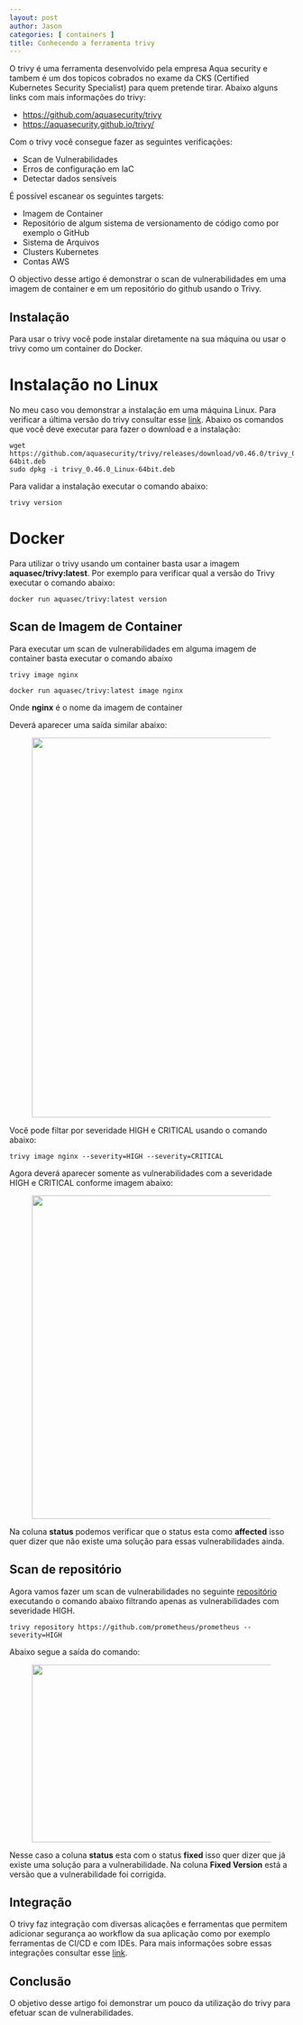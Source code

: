 ```yaml
---
layout: post
author: Jason
categories: [ containers ]
title: Conhecendo a ferramenta trivy
---
```


O trivy é uma ferramenta desenvolvido pela empresa Aqua security e
tambem é um dos topicos cobrados no exame da CKS (Certified Kubernetes
Security Specialist) para quem pretende tirar. Abaixo alguns links com
mais informações do trivy:

-   <https://github.com/aquasecurity/trivy>
-   <https://aquasecurity.github.io/trivy/>

Com o trivy você consegue fazer as seguintes verificações:

-   Scan de Vulnerabilidades
-   Erros de configuração em IaC
-   Detectar dados sensíveis

É possível escanear os seguintes targets:

-   Imagem de Container
-   Repositório de algum sistema de versionamento de código como por
    exemplo o GitHub
-   Sistema de Arquivos
-   Clusters Kubernetes
-   Contas AWS

O objectivo desse artigo é demonstrar o scan de vulnerabilidades em uma
imagem de container e em um repositório do github usando o Trivy.

## Instalação 

Para usar o trivy você pode instalar diretamente na sua máquina ou usar
o trivy como um container do Docker.

# Instalação no Linux 

No meu caso vou demonstrar a instalação em uma máquina Linux. Para
verificar a última versão do trivy consultar esse
[link](https://github.com/aquasecurity/trivy/releases). Abaixo os
comandos que você deve executar para fazer o download e a instalação:

``` 
wget https://github.com/aquasecurity/trivy/releases/download/v0.46.0/trivy_0.46.0_Linux-64bit.deb
sudo dpkg -i trivy_0.46.0_Linux-64bit.deb
```

Para validar a instalação executar o comando abaixo:

``` 
trivy version
```

# Docker 

Para utilizar o trivy usando um container basta usar a imagem
**aquasec/trivy:latest**. Por exemplo para verificar qual a versão do
Trivy executar o comando abaixo:

``` 
docker run aquasec/trivy:latest version
```

## Scan de Imagem de Container 

Para executar um scan de vulnerabilidades em alguma imagem de container
basta executar o comando abaixo

``` 
trivy image nginx

docker run aquasec/trivy:latest image nginx
```

Onde **nginx** é o nome da imagem de container

Deverá aparecer uma saída similar abaixo:

<figure class="wp-block-image size-large">
<img
src="https://jjasonhenrique.me/wp-content/uploads/2023/11/image.png?w=1024"
class="wp-image-455" data-attachment-id="455"
data-permalink="https://jjasonhenrique.me/2023/11/05/conhecendo-a-ferramenta-trivy/image-31/"
data-orig-file="https://jjasonhenrique.me/wp-content/uploads/2023/11/image.png"
data-orig-size="1533,1009" data-comments-opened="1"
data-image-meta="{&quot;aperture&quot;:&quot;0&quot;,&quot;credit&quot;:&quot;&quot;,&quot;camera&quot;:&quot;&quot;,&quot;caption&quot;:&quot;&quot;,&quot;created_timestamp&quot;:&quot;0&quot;,&quot;copyright&quot;:&quot;&quot;,&quot;focal_length&quot;:&quot;0&quot;,&quot;iso&quot;:&quot;0&quot;,&quot;shutter_speed&quot;:&quot;0&quot;,&quot;title&quot;:&quot;&quot;,&quot;orientation&quot;:&quot;0&quot;}"
data-image-title="image" data-image-description="" data-image-caption=""
data-medium-file="https://jjasonhenrique.me/wp-content/uploads/2023/11/image.png?w=300"
data-large-file="https://jjasonhenrique.me/wp-content/uploads/2023/11/image.png?w=1024"
srcset="https://jjasonhenrique.me/wp-content/uploads/2023/11/image.png?w=1024 1024w, https://jjasonhenrique.me/wp-content/uploads/2023/11/image.png?w=150 150w, https://jjasonhenrique.me/wp-content/uploads/2023/11/image.png?w=300 300w, https://jjasonhenrique.me/wp-content/uploads/2023/11/image.png?w=768 768w, https://jjasonhenrique.me/wp-content/uploads/2023/11/image.png 1533w"
sizes="(max-width: 1024px) 100vw, 1024px" width="1024" height="673" />
</figure>

Você pode filtar por severidade HIGH e CRITICAL usando o comando abaixo:

``` 
trivy image nginx --severity=HIGH --severity=CRITICAL
```

Agora deverá aparecer somente as vulnerabilidades com a severidade HIGH
e CRITICAL conforme imagem abaixo:

<figure class="wp-block-image size-large">
<img
src="https://jjasonhenrique.me/wp-content/uploads/2023/11/image-1.png?w=1024"
class="wp-image-457" data-attachment-id="457"
data-permalink="https://jjasonhenrique.me/2023/11/05/conhecendo-a-ferramenta-trivy/image-1-4/"
data-orig-file="https://jjasonhenrique.me/wp-content/uploads/2023/11/image-1.png"
data-orig-size="1467,821" data-comments-opened="1"
data-image-meta="{&quot;aperture&quot;:&quot;0&quot;,&quot;credit&quot;:&quot;&quot;,&quot;camera&quot;:&quot;&quot;,&quot;caption&quot;:&quot;&quot;,&quot;created_timestamp&quot;:&quot;0&quot;,&quot;copyright&quot;:&quot;&quot;,&quot;focal_length&quot;:&quot;0&quot;,&quot;iso&quot;:&quot;0&quot;,&quot;shutter_speed&quot;:&quot;0&quot;,&quot;title&quot;:&quot;&quot;,&quot;orientation&quot;:&quot;0&quot;}"
data-image-title="image-1" data-image-description=""
data-image-caption=""
data-medium-file="https://jjasonhenrique.me/wp-content/uploads/2023/11/image-1.png?w=300"
data-large-file="https://jjasonhenrique.me/wp-content/uploads/2023/11/image-1.png?w=1024"
srcset="https://jjasonhenrique.me/wp-content/uploads/2023/11/image-1.png?w=1024 1024w, https://jjasonhenrique.me/wp-content/uploads/2023/11/image-1.png?w=150 150w, https://jjasonhenrique.me/wp-content/uploads/2023/11/image-1.png?w=300 300w, https://jjasonhenrique.me/wp-content/uploads/2023/11/image-1.png?w=768 768w, https://jjasonhenrique.me/wp-content/uploads/2023/11/image-1.png 1467w"
sizes="(max-width: 1024px) 100vw, 1024px" width="1024" height="573" />
</figure>

Na coluna **status** podemos verificar que o status esta como
**affected** isso quer dizer que não existe uma solução para essas
vulnerabilidades ainda.

## Scan de repositório 

Agora vamos fazer um scan de vulnerabilidades no seguinte
[repositório](https://github.com/prometheus/prometheus) executando o
comando abaixo filtrando apenas as vulnerabilidades com severidade HIGH.

``` 
trivy repository https://github.com/prometheus/prometheus --severity=HIGH
```

Abaixo segue a saída do comando:

<figure class="wp-block-image size-large">
<img
src="https://jjasonhenrique.me/wp-content/uploads/2023/11/screenshot-from-2023-11-05-13-17-58.png?w=1024"
class="wp-image-461" data-attachment-id="461"
data-permalink="https://jjasonhenrique.me/2023/11/05/conhecendo-a-ferramenta-trivy/screenshot-from-2023-11-05-13-17-58/"
data-orig-file="https://jjasonhenrique.me/wp-content/uploads/2023/11/screenshot-from-2023-11-05-13-17-58.png"
data-orig-size="1838,567" data-comments-opened="1"
data-image-meta="{&quot;aperture&quot;:&quot;0&quot;,&quot;credit&quot;:&quot;&quot;,&quot;camera&quot;:&quot;&quot;,&quot;caption&quot;:&quot;&quot;,&quot;created_timestamp&quot;:&quot;0&quot;,&quot;copyright&quot;:&quot;&quot;,&quot;focal_length&quot;:&quot;0&quot;,&quot;iso&quot;:&quot;0&quot;,&quot;shutter_speed&quot;:&quot;0&quot;,&quot;title&quot;:&quot;&quot;,&quot;orientation&quot;:&quot;0&quot;}"
data-image-title="screenshot-from-2023-11-05-13-17-58"
data-image-description="" data-image-caption=""
data-medium-file="https://jjasonhenrique.me/wp-content/uploads/2023/11/screenshot-from-2023-11-05-13-17-58.png?w=300"
data-large-file="https://jjasonhenrique.me/wp-content/uploads/2023/11/screenshot-from-2023-11-05-13-17-58.png?w=1024"
loading="lazy"
srcset="https://jjasonhenrique.me/wp-content/uploads/2023/11/screenshot-from-2023-11-05-13-17-58.png?w=1024 1024w, https://jjasonhenrique.me/wp-content/uploads/2023/11/screenshot-from-2023-11-05-13-17-58.png?w=1021 1021w, https://jjasonhenrique.me/wp-content/uploads/2023/11/screenshot-from-2023-11-05-13-17-58.png?w=150 150w, https://jjasonhenrique.me/wp-content/uploads/2023/11/screenshot-from-2023-11-05-13-17-58.png?w=300 300w, https://jjasonhenrique.me/wp-content/uploads/2023/11/screenshot-from-2023-11-05-13-17-58.png?w=768 768w, https://jjasonhenrique.me/wp-content/uploads/2023/11/screenshot-from-2023-11-05-13-17-58.png 1838w"
sizes="(max-width: 1024px) 100vw, 1024px" width="1024" height="315" />
</figure>

Nesse caso a coluna **status** esta com o status **fixed** isso quer
dizer que já existe uma solução para a vulnerabilidade. Na coluna
**Fixed Version** está a versão que a vulnerabilidade foi corrigida.

## Integração 

O trivy faz integração com diversas alicações e ferramentas que permitem
adicionar segurança ao workflow da sua aplicação como por exemplo
ferramentas de CI/CD e com IDEs. Para mais informações sobre essas
integrações consultar esse
[link](https://aquasecurity.github.io/trivy/v0.46/ecosystem/).

## Conclusão 

O objetivo desse artigo foi demonstrar um pouco da utilização do trivy
para efetuar scan de vulnerabilidades.